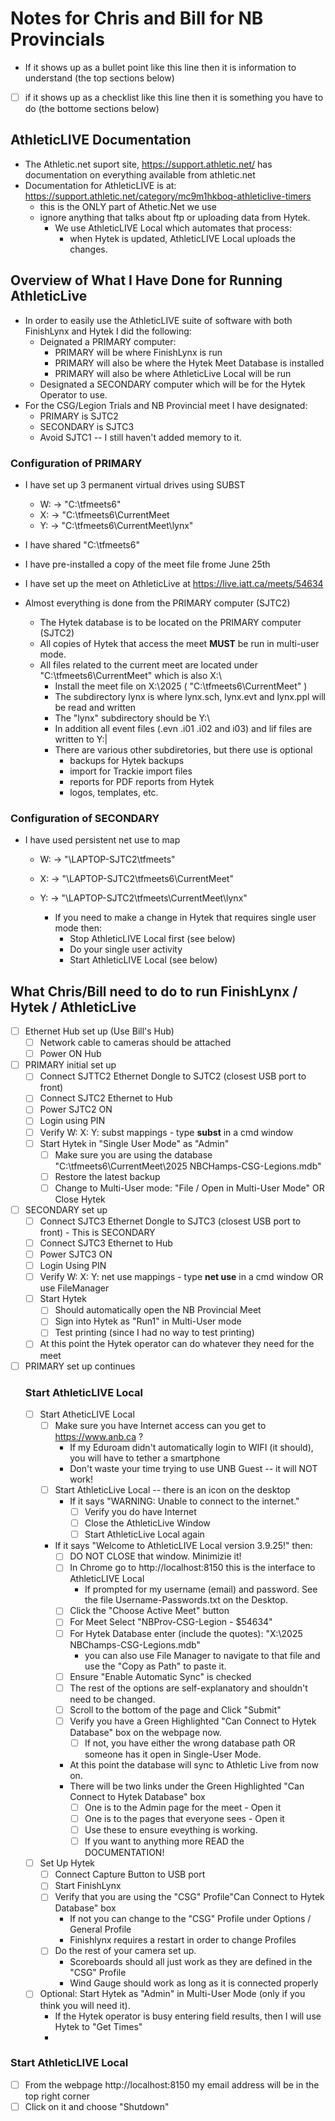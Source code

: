 # Notes for Chris and Bill for NB Provincials
- If it shows up as a bullet point like this line then it is information to understand (the top sections below)
- [ ] if it shows up as a checklist like this line then it is something you have to do (the bottome sections below)  

## AthleticLIVE Documentation
- The Athletic.net suport site, https://support.athletic.net/ has documentation on everything available from athletic.net
- Documentation for AthleticLIVE is at: https://support.athletic.net/category/mc9m1hkboq-athleticlive-timers
  - this is the ONLY part of Athetic.Net we use  
  - ignore anything that talks about ftp or uploading data from Hytek.
    - We use AthleticLIVE Local which automates that process:
      - when Hytek is updated, AthleticLIVE Local uploads the changes.

## Overview of What I Have Done for Running AthleticLive
- In order to easily use the AthleticLIVE suite of software with both FinishLynx and Hytek I did the following:
  - Deignated a PRIMARY computer:
    - PRIMARY will be where FinishLynx is run
    - PRIMARY will also be where the Hytek Meet Database is installed
    - PRIMARY will also be where AthleticLive Local will be run
  - Designated a SECONDARY computer which will be for the Hytek Operator to use.
- For the CSG/Legion Trials and NB Provincial meet I have designated:
  - PRIMARY is SJTC2
  - SECONDARY is SJTC3
  - Avoid SJTC1 -- I still haven't added memory to it.

### Configuration of PRIMARY
- I have set up 3 permanent virtual drives using SUBST 
  - W:  ->  "C:\tfmeets6"
  - X:  ->  "C:\tfmeets6\CurrentMeet
  - Y:  ->  "C:\tfmeets6\CurrentMeet\lynx"
- I have shared "C:\tfmeets6\"
- I have pre-installed a copy of the meet file frome June 25th
- I have set up the meet on AthleticLive at https://live.iatt.ca/meets/54634

- Almost everything is done from the PRIMARY computer (SJTC2)
  - The Hytek database is to be located on the PRIMARY computer (SJTC2)
  - All copies of Hytek that access the meet **MUST** be run in multi-user mode.
  - All files related to the current meet are located under "C:\tfmeets6\CurrentMeet" which is also X:\
    - Install the meet file on X:\2025   ( "C:\tfmeets6\CurrentMeet" )
    - The subdirectory lynx is where lynx.sch, lynx.evt and lynx.ppl will be read and written
    - The "lynx" subdirectory should be Y:\
    - In addition all event files (.evn .i01 .i02 and i03) and lif files are written to Y:|
    - There are various other subdiretories, but there use is optional
      - backups for Hytek backups
      - import for Trackie import files
      - reports for PDF reports from Hytek
      - logos, templates, etc.

### Configuration of SECONDARY
- I have used persistent net use to map
  - W:  ->  "\\LAPTOP-SJTC2\tfmeets\" 
  - X:  ->  "\\LAPTOP-SJTC2\tfmeets6\CurrentMeet"
  - Y:  ->  "\\LAPTOP-SJTC2\tfmeets\CurrentMeet\lynx"

    - If you need to make a change in Hytek that requires single user mode then:
      - Stop AthleticLIVE Local first (see below)
      - Do your single user activity
      - Start AthleticLIVE Local (see below)

## What Chris/Bill need to do to run FinishLynx / Hytek / AthleticLive
- [ ] Ethernet Hub set up (Use Bill's Hub)
  - [ ] Network cable to cameras should be attached
  - [ ] Power ON Hub
- [ ] PRIMARY initial set up 
  - [ ] Connect SJTTC2 Ethernet Dongle to SJTC2  (closest USB port to front)
  - [ ] Connect SJTC2 Ethernet to Hub
  - [ ] Power SJTC2 ON
  - [ ] Login using PIN
  - [ ] Verify W: X: Y: subst mappings - type **subst** in a cmd window
  - [ ] Start Hytek in "Single User Mode" as "Admin"
    - [ ] Make sure you are using the database "C:\tfmeets6\CurrentMeet\2025 NBCHamps-CSG-Legions.mdb"
    - [ ] Restore the latest backup
    - [ ] Change to Multi-User mode: "File /  Open in Multi-User Mode" OR Close Hytek
- [ ] SECONDARY set up
  - [ ] Connect SJTC3 Ethernet Dongle to SJTC3 (closest USB port to front) - This is SECONDARY
  - [ ] Connect SJTC3 Ethernet to Hub
  - [ ] Power SJTC3 ON
  - [ ] Login Using PIN
  - [ ] Verify W: X: Y: net use mappings - type **net use** in a cmd window OR use FileManager
  - [ ] Start Hytek
    - [ ] Should automatically open the NB Provincial Meet
    - [ ] Sign into Hytek as "Run1" in Multi-User mode
    - [ ] Test printing (since I had no way to test printing)
  - [ ] At this point the Hytek operator can do whatever they need for the meet
 - [ ] PRIMARY set up continues
   ### Start AthleticLIVE Local
   - [ ] Start AtheticLIVE Local
     - [ ] Make sure you have Internet access can you get to https://www.anb.ca ?
       - If my Eduroam didn't automatically login to WIFI (it should), you will have to tether a smartphone
       - Don't waste your time trying to use UNB Guest -- it will NOT work!
     - [ ] Start AthleticLive Local -- there is an icon on the desktop
       - If it says "WARNING: Unable to connect to the internet."
         - [ ] Verify you do have Internet
         - [ ] Close the AthleticLive Window
         - [ ] Start AthleticLive Local again
      - If it says "Welcome to AthleticLIVE Local version 3.9.25!" then:
        - [ ] DO NOT CLOSE that window.  Minimizie it!
        - [ ] In Chrome go to  http://localhost:8150  this is the interface to AthleticLIVE Local
          - If prompted for my username (email) and password. See the file Username-Passwords.txt on the Desktop.
        - [ ] Click the "Choose Active Meet" button
        - [ ] For Meet Select "NBProv-CSG-Legion - $54634"
        - [ ] For Hytek Database enter (include the quotes): "X:\2025 NBChamps-CSG-Legions.mdb"
          - you can also use File Manager to navigate to that file and use the "Copy as Path" to paste it.
        - [ ] Ensure "Enable Automatic Sync" is checked
        - [ ] The rest of the options are self-explanatory and shouldn't need to be changed.
        - [ ] Scroll to the bottom of the page and Click "Submit"
        - [ ] Verify you have a Green Highlighted "Can Connect to Hytek Database" box on the webpage now.
          - [ ] If not, you have either the wrong database path OR someone has it open in Single-User Mode.
        - At this point the database will sync to Athletic Live from now on.
        - There will be two links under the Green Highlighted "Can Connect to Hytek Database" box
          - [ ] One is to the Admin page for the meet - Open it
          - [ ] One is to the pages that everyone sees - Open it
          - [ ] Use these to ensure eveything is working.
          - [ ] If you want to anything more READ the DOCUMENTATION!
   - [ ] Set Up Hytek
     - [ ] Connect Capture Button to USB port
     - [ ] Start FinishLynx
     - [ ] Verify that you are using the "CSG" Profile"Can Connect to Hytek Database" box
       - If not you can change to the "CSG" Profile under Options / General Profile
       - Finishlynx requires a restart in order to change Profiles
     - [ ] Do the rest of your camera set up.
       - Scoreboards should all just work as they are defined in the "CSG" Profile 
        - Wind Gauge should work as long as it is connected properly
   - [ ] Optional: Start Hytek as "Admin" in Multi-User Mode (only if you think you will need it).
     - If the Hytek operator is busy entering field results, then I will use Hytek to "Get Times"
     - 
 ### Start AthleticLIVE Local
- [ ] From the webpage http://localhost:8150 my email address will be in the top right corner
- [ ] Click on it and choose "Shutdown"
